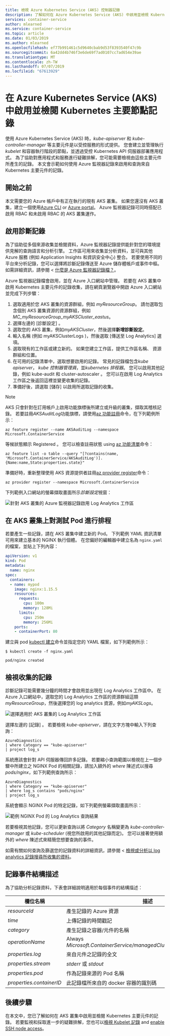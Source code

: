 ```yaml
---
title: 檢視 Azure Kubernetes Service (AKS) 控制器記錄
description: 了解如何在 Azure Kubernetes Service (AKS) 中啟用並檢視 Kubernetes 主要節點的記錄
services: container-service
author: mlearned
ms.service: container-service
ms.topic: article
ms.date: 01/03/2019
ms.author: mlearned
ms.openlocfilehash: ef77b991461c5d9640cbab9d53f8393540f47c9b
ms.sourcegitcommit: 6a42dd4b746f3e6de69f7ad0107cc7ad654e39ae
ms.translationtype: MT
ms.contentlocale: zh-TW
ms.lasthandoff: 07/07/2019
ms.locfileid: "67613929"
---
```

# <a name="enable-and-review-kubernetes-master-node-logs-in-azure-kubernetes-service-aks"></a>在 Azure Kubernetes Service (AKS) 中啟用並檢閱 Kubernetes 主要節點記錄

使用 Azure Kubernetes Service (AKS) 時，*kube-apiserver* 和 *kube-controller-manager* 等主要元件是以受控服務的形式提供。 您會建立並管理執行 *kubelet* 和容器執行階段的節點，並透過受控 Kubernetes API 伺服器部署應用程式。 為了協助對應用程式和服務進行疑難排解，您可能需要檢視由這些主要元件所產生的記錄。 本文會示範如何使用 Azure 監視器記錄來啟用和查詢來自 Kubernetes 主要元件的記錄。

## <a name="before-you-begin"></a>開始之前

本文需要您的 Azure 帳戶中有正在執行的現有 AKS 叢集。 如果您還沒有 AKS 叢集，建立一個使用[Azure CLI][cli-quickstart] or [Azure portal][portal-quickstart]。 Azure 監視器記錄可同時搭配已啟用 RBAC 和未啟用 RBAC 的 AKS 叢集運作。

## <a name="enable-diagnostics-logs"></a>啟用診斷記錄

為了協助從多個來源收集並檢閱資料，Azure 監視器記錄提供能針對您的環境提供見解的查詢語言和分析引擎。 工作區可用來收集並分析資料，並可與其他 Azure 服務 (例如 Application Insights 和資訊安全中心) 整合。 若要使用不同的平台來分析記錄，您可以選擇將診斷記錄傳送至 Azure 儲存體帳戶或事件中樞。 如需詳細資訊，請參閱 <<c0> [ 什麼是 Azure 監視器記錄檔？][log-analytics-overview]。

Azure 監視器記錄檔會啟用，並在 Azure 入口網站中管理。 若要在 AKS 叢集中啟用 Kubernetes 主要元件的記錄收集，請在網頁瀏覽器中開啟 Azure 入口網站並完成下列步驟：

1. 選取適用於您 AKS 叢集的資源群組，例如 *myResourceGroup*。 請勿選取包含個別 AKS 叢集資源的資源群組，例如 *MC_myResourceGroup_myAKSCluster_eastus*。
1. 選擇左邊的 [診斷設定]  。
1. 選取您的 AKS 叢集，例如*myAKSCluster*，然後選擇**新增診斷設定**。
1. 輸入名稱 (例如 myAKSClusterLogs  )，然後選取 [傳送至 Log Analytics]  選項。
1. 選取現有的工作區或建立新的。 如果您建立工作區，提供工作區名稱、 資源群組和位置。
1. 在可用的記錄清單中，選取想要啟用的記錄。 常見的記錄檔包含*kube apiserver*， *kube 控制器管理員*，並*kubernetes 排程器*。 您可以啟用其他記錄，例如 kube-audit  和 cluster-autoscaler  。 您可以在啟用 Log Analytics 工作區之後返回這裡並變更收集的記錄。
1. 準備好後，請選取 [儲存]  以啟用所選取記錄的收集。

> [!NOTE]
> AKS 只會針對在訂用帳戶上啟用功能旗標後所建立或升級的叢集，擷取其稽核記錄。 若要註冊*AKSAuditLog*功能旗標，請使用[az 功能註冊][az-feature-register]命令，在下列範例所示：
>
> `az feature register --name AKSAuditLog --namespace Microsoft.ContainerService`
>
> 等候狀態顯示 Registered  。 您可以檢查註冊狀態 using [az 功能清單][az-feature-list]命令：
>
> `az feature list -o table --query "[?contains(name, 'Microsoft.ContainerService/AKSAuditLog')].{Name:name,State:properties.state}"`
>
> 準備好時，重新整理使用 AKS 資源提供者註冊[az provider register][az-provider-register]命令：
>
> `az provider register --namespace Microsoft.ContainerService`

下列範例入口網站的螢幕擷取畫面所示*診斷設定*視窗：

![針對 AKS 叢集的 Azure 監視器記錄啟用 Log Analytics 工作區](media/view-master-logs/enable-oms-log-analytics.png)

## <a name="schedule-a-test-pod-on-the-aks-cluster"></a>在 AKS 叢集上對測試 Pod 進行排程

若要產生一些記錄，請在 AKS 叢集中建立新的 Pod。 下列範例 YAML 資訊清單可用來建立基本的 NGINX 執行個體。 在您偏好的編輯器中建立名為 `nginx.yaml` 的檔案，並貼上下列內容：

```yaml
apiVersion: v1
kind: Pod
metadata:
  name: nginx
spec:
  containers:
  - name: mypod
    image: nginx:1.15.5
    resources:
      requests:
        cpu: 100m
        memory: 128Mi
      limits:
        cpu: 250m
        memory: 256Mi
    ports:
    - containerPort: 80
```

建立與 pod [kubectl 建立][kubectl-create]命令並指定您的 YAML 檔案，如下列範例所示：

```
$ kubectl create -f nginx.yaml

pod/nginx created
```

## <a name="view-collected-logs"></a>檢視收集的記錄

診斷記錄可能需要幾分鐘的時間才會啟用並出現在 Log Analytics 工作區中。 在 Azure 入口網站中，選取您的 Log Analytics 工作區的資源群組這類*myResourceGroup*，然後選擇您的 log analytics 資源，例如*myAKSLogs*。

![選擇適用於 AKS 叢集的 Log Analytics 工作區](media/view-master-logs/select-log-analytics-workspace.png)

選擇左邊的 [記錄]  。 若要檢視 *kube-apiserver*，請在文字方塊中輸入下列查詢：

```
AzureDiagnostics
| where Category == "kube-apiserver"
| project log_s
```

系統應該會針對 API 伺服器傳回許多記錄。 若要縮小查詢範圍以檢視在上一個步驟中所建立之 NGINX Pod 的相關記錄，請加入額外的 *where* 陳述式以搜尋 *pods/nginx*，如下列範例查詢所示：

```
AzureDiagnostics
| where Category == "kube-apiserver"
| where log_s contains "pods/nginx"
| project log_s
```

系統會顯示 NGINX Pod 的特定記錄，如下列範例螢幕擷取畫面所示：

![範例 NGINX Pod 的 Log Analytics 查詢結果](media/view-master-logs/log-analytics-query-results.png)

若要檢視其他記錄，您可以更新查詢以將 *Category* 名稱變更為 *kube-controller-manager* 或 *kube-scheduler* (視您所啟用的其他記錄而定)。 您可以接著使用額外的 *where* 陳述式來精簡您想要查詢的事件。

如需有關如何查詢及篩選您的記錄資料的詳細資訊，請參閱 <<c0> [ 檢視或分析以 log analytics 記錄搜尋所收集的資料][analyze-log-analytics]。

## <a name="log-event-schema"></a>記錄事件結構描述

為了協助分析記錄資料，下表會詳細說明適用於每個事件的結構描述：

| 欄位名稱               | 描述 |
|--------------------------|-------------|
| *resourceId*             | 產生記錄的 Azure 資源 |
| *time*                   | 上傳記錄的時間戳記 |
| *category*               | 產生記錄之容器/元件的名稱 |
| *operationName*          | Always *Microsoft.ContainerService/managedClusters/diagnosticLogs/Read* |
| *properties.log*         | 來自元件之記錄的全文 |
| *properties.stream*      | *stderr* 或 *stdout* |
| *properties.pod*         | 作為記錄來源的 Pod 名稱 |
| *properties.containerID* | 此記錄檔所來自的 docker 容器的識別碼 |

## <a name="next-steps"></a>後續步驟

在本文中，您已了解如何在 AKS 叢集中啟用並檢閱 Kubernetes 主要元件的記錄。 若要監視和採取進一步的疑難排解，您也可以[檢視 Kubelet 記錄][kubelet-logs] and [enable SSH node access][aks-ssh]。

<!-- LINKS - external -->
[kubectl-create]: https://kubernetes.io/docs/reference/generated/kubectl/kubectl-commands#create

<!-- LINKS - internal -->
[cli-quickstart]: kubernetes-walkthrough.md
[portal-quickstart]: kubernetes-walkthrough-portal.md
[log-analytics-overview]: ../log-analytics/log-analytics-overview.md
[analyze-log-analytics]: ../azure-monitor/learn/tutorial-viewdata.md
[kubelet-logs]: kubelet-logs.md
[aks-ssh]: ssh.md
[az-feature-register]: /cli/azure/feature#az-feature-register
[az-feature-list]: /cli/azure/feature#az-feature-list
[az-provider-register]: /cli/azure/provider#az-provider-register
